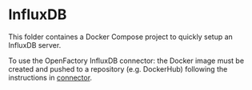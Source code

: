 # InfluxDB
This folder containes a Docker Compose project to quickly setup an InfluxDB server.

To use the OpenFactory InfluxDB connector: the Docker image must be created and pushed to a repository (e.g. DockerHub) following the instructions in [connector](../openfactory/apps/connectors/influxdb/README.md).
